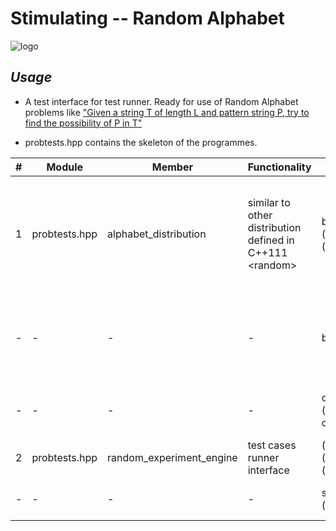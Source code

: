 # Stimulating -- Random Alphabet

![logo](https://github.com/yiakwy/yiak.github.io/raw/master/Computing%20Random%20Variables/Materials/simulating-0.1/statics/imgs/demo.png)

## *Usage*

* A test interface for test runner. Ready for use of Random Alphabet problems like ["Given a string T of length L and pattern string P, try to find the possibility of P in T"](https://github.com/yiakwy/Onsite-Blackboard-Code-Interview/blob/master/KMP-Probability/Description.md)

* probtests.hpp contains the skeleton of the programmes.

| # | Module | Member | Functionality | members | purpose |
|---|--------|--------|---------------|---------|---------|
| 1 | probtests.hpp | alphabet\_distribution | similar to other distribution defined in C++111 \<random\> | bool (\*test\_uniform\_checking)(int) | checking the distribution sampled from a stream generated using linux seeds |
| - | - | - | - | bytes (\*operator)() | a generator; in this distribution a chacter generated per time |
| - | - | - | - | const char\* (\*historgram)(\_Tp, const char\*, char32\_t) | basic drawing for server users |
| 2 | probtests.hpp | random\_experiment\_engine | test cases runner interface | (bool)(\*single\_experiment)(char const\*, int, int) | execute once |
| - | - | - | - | string (\*templestr\_gen)(int) | random string generator || - | - | - | - | double (\*run\_ex)(const char\*, int, int, int) | random testing |  
